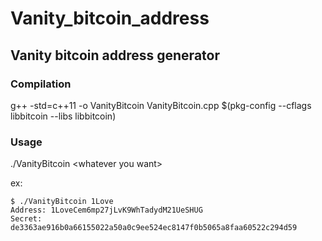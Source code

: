 # Vanity_bitcoin_address

## Vanity bitcoin address generator

### Compilation
g++ -std=c++11 -o VanityBitcoin VanityBitcoin.cpp $(pkg-config --cflags libbitcoin --libs libbitcoin)

### Usage
./VanityBitcoin \<whatever you want\>

ex:

```
$ ./VanityBitcoin 1Love
Address: 1LoveCem6mp27jLvK9WhTadydM21UeSHUG
Secret: de3363ae916b0a66155022a50a0c9ee524ec8147f0b5065a8faa60522c294d59
```
